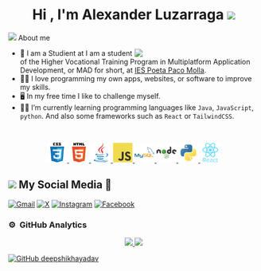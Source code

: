 <h1 align="center">Hi , I'm Alexander Luzarraga <img src="https://media.giphy.com/media/hvRJCLFzcasrR4ia7z/giphy.gif" width="35"></h1>
	
<picture><img src = "https://github.com/7oSkaaa/7oSkaaa/blob/main/Images/about_me.gif?raw=true" width = 50px></picture> About me

<picture> <img align="right" src="https://github.com/7oSkaaa/7oSkaaa/blob/main/Images/Right_Side.gif?raw=true" width = 250px></picture>

- :school: I am a Studient at I am a student of the Higher Vocational Training Program in Multiplatform Application Development, or MAD for short, at [IES Poeta Paco Molla](https://iespacomolla.es/).
- :technologist: I love programming my own apps, websites, or software to improve my skills.
- :desktop_computer: In my free time I like to challenge myself.
- :student: I’m currently learning programming languages like `Java`, `JavaScript`, `python`. And also some frameworks such as `React` or `TailwindCSS`.
<!--- :thinking: I’m currently open for a new `job opportunity`, this is [MY RESUME](http://lnkiy.in/Ahmed_Hossam_Resume).-->
<!-- - :boom: You can visit [MY WEBSITE](https://cutt.ly/Ahmed_Hossam_Website).-->
<br>
<p align="center"><a href="https://www.w3schools.com/css/" target="_blank"
    rel="noreferrer"> <img
      src="https://raw.githubusercontent.com/devicons/devicon/master/icons/css3/css3-original-wordmark.svg" alt="css3"
      width="40" height="40" /> </a> <a href="https://www.w3.org/html/" target="_blank" rel="noreferrer"> <img
      src="https://raw.githubusercontent.com/devicons/devicon/master/icons/html5/html5-original-wordmark.svg"
      alt="html5" width="40" height="40" /> </a> <a href="https://www.java.com" target="_blank" rel="noreferrer"> <img
      src="https://raw.githubusercontent.com/devicons/devicon/master/icons/java/java-original.svg" alt="java" width="40"
      height="40" /> </a> <a href="https://developer.mozilla.org/en-US/docs/Web/JavaScript" target="_blank"
    rel="noreferrer"> <img
      src="https://raw.githubusercontent.com/devicons/devicon/master/icons/javascript/javascript-original.svg"
      alt="javascript" width="40" height="40" /> </a> <a href="https://www.mysql.com/" target="_blank" rel="noreferrer"> <img
      src="https://raw.githubusercontent.com/devicons/devicon/master/icons/mysql/mysql-original-wordmark.svg"
      alt="mysql" width="40" height="40" /> </a> </a> <a href="https://nodejs.org" target="_blank" rel="noreferrer"> <img
      src="https://raw.githubusercontent.com/devicons/devicon/master/icons/nodejs/nodejs-original-wordmark.svg"
      alt="nodejs" width="40" height="40" /> </a> <a href="https://www.python.org" target="_blank" rel="noreferrer"> <img
      src="https://raw.githubusercontent.com/devicons/devicon/master/icons/python/python-original.svg" alt="python"
      width="40" height="40" /> </a> <a href="https://reactjs.org/" target="_blank" rel="noreferrer"> <img
      src="https://raw.githubusercontent.com/devicons/devicon/master/icons/react/react-original-wordmark.svg"
      alt="react" width="40" height="40" /> </a></p>

## <img src="https://media.tenor.com/images/7e96d994f29b388f63f7aa77ff2bea78/tenor.gif" width="25"> <b> My Social Media 👋</b>
  
[![Gmail](https://img.shields.io/badge/Gmail-D14836?style=for-the-badge&logo=gmail&logoColor=white)](mailto:alexanderluzarraga.profesional@gmail.com)
[![X](https://img.shields.io/badge/X-%23000000.svg?style=for-the-badge&logo=X&logoColor=white)](https://x.com/alexander_lb11)
[![Instagram](https://img.shields.io/badge/Instagram-%23E4405F.svg?style=for-the-badge&logo=Instagram&logoColor=white)](https://www.instagram.com/alexprofesonal_dev/)
[![Facebook](https://img.shields.io/badge/Facebook-%231877F2.svg?style=for-the-badge&logo=Facebook&logoColor=white)](https://www.facebook.com/AlexanderLB03/)
<!--[![Linkedin](https://img.shields.io/badge/-LinkedIn-black?style=for-the-badge&logo=Linkedin)](https://www.linkedin.com/in/deepshikha-yadav-27-10/)
[![Stack Overflow](https://img.shields.io/badge/-StackOverflow-black?style=for-the-badge&logo=StackOverflow)](https://stackoverflow.com/users/12636730/deepshikha-yadav?tab=topactivity)
[![Hackerrank](https://img.shields.io/badge/-Hackerrank-black?style=for-the-badge&logo=Hackerrank)](https://www.hackerrank.com/deepshikhayadav2?tab=topactivity)
[![Sololearn](https://img.shields.io/badge/-Sololearn-black?style=for-the-badge&logo=Sololearn)](https://www.sololearn.com/profile/18833908)-->

### ⚙️ &nbsp;GitHub Analytics

<p align="center">
<a href="https://github.com/AlexLB-Official">
  <img height="180em" src="https://github-readme-stats-eight-theta.vercel.app/api?username=AlexLB-Official&show_icons=true&theme=algolia&include_all_commits=true&count_private=true"/>
  <img height="180em" src="https://github-readme-stats-eight-theta.vercel.app/api/top-langs/?username=AlexLB-Official&layout=compact&langs_count=8&theme=algolia"/>
</a>
</p>

[![GitHub deepshikhayadav](https://img.shields.io/github/followers/AlexLB-Official?label=follow&style=social&logoColor=black)](https://github.com/AlexLB-Official)
